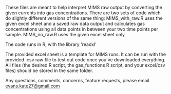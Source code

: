 These files are meant to help interpret MIMS raw output by converting the given currents into gas concentrations.
There are two sets of code which do slightly different versions of the same thing:
MIMS_with_raw.R uses the given excel sheet and a saved raw data output and calculates gas concentrations using all data points in between your two time points per sample.
MIMS_no_raw.R uses the given excel sheet only

The code runs in R, with the library 'readxl'

The provided excel sheet is a template for MIMS runs. It can be run with the provided .csv raw file to test out code once you've downloaded everything. All files (the desired R script, the gas_functions R script, and your excel/csv files) should be stored in the same folder.

Any questions, comments, concerns, feature requests, please email evans.kate27@gmail.com
